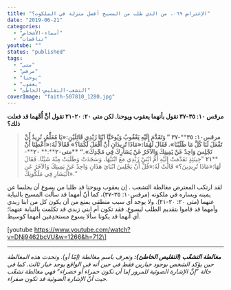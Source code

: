 ```yaml
---
title: "الإعتراض ٠٦٩، من الذي طلب من المسيح أفضل منزلة في الملكوت؟"
date: "2019-06-21"
categories: 
  - "أسماء-الأشخاص"
  - "تناقضات"
youtube: ""
status: "published"
tags: 
  - "متى"
  - "مرقس"
  - "يوحنا"
  - "يعقوب"
  - "التشعب-التقليص-الخاطئ"
coverImage: "faith-507810_1280.jpg"
---
```


**مرقس ١٠: ٣٥-٣٧ تقول بأنهما يعقوب ويوحنا. لكن متى ٢٠: ٢٠-٢١ تقول أنَّ أُمَّهما قد فعلت ذلك؟**

> **مرقس****١٠****:** **٣٥****\-****٣٧** ” وَتَقَدَّمَ إِلَيْهِ يَعْقُوبُ وَيُوحَنَّا ابْنَا زَبْدِي قَائِلَيْنِ:«يَا مُعَلِّمُ، نُرِيدُ أَنْ تَفْعَلَ لَنَا كُلَّ مَا طَلَبْنَا». فَقَالَ لَهُمَا:«مَاذَا تُرِيدَانِ أَنْ أَفْعَلَ لَكُمَا؟» فَقَالاَ لَهُ:«أَعْطِنَا أَنْ نَجْلِسَ وَاحِدٌ عَنْ يَمِينِكَ وَالآخَرُ عَنْ يَسَارِكَ فِي مَجْدِكَ».“ **متى****٢٠****:** **٢٠****\-****٢١** ”حِينَئِذٍ تَقَدَّمَتْ إِلَيْهِ أُمُّ ابْنَيْ زَبْدِي مَعَ ابْنَيْهَا، وَسَجَدَتْ وَطَلَبَتْ مِنْهُ شَيْئًا. فَقَالَ لَهَا:«مَاذَا تُرِيدِينَ؟» قَالَتْ لَهُ:«قُلْ أَنْ يَجْلِسَ ابْنَايَ هذَانِ وَاحِدٌ عَنْ يَمِينِكَ وَالآخَرُ عَنِ الْيَسَارِ فِي مَلَكُوتِكَ».“

لقد ارتكب المعترض مغالطة التشعب . إن يعقوب ويوحنا قد طلبا من يسوع أن يجلسا عن يمينه ويساره في ملكوته (مرقس١٠: ٣٥-٣٧)، كما أنّ أمهما قد سألت المسيح بالنيابة عنهما (متى ٢٠: ٢٠-٢١). ولا يوجد أي سبب منطقي يمنع من أن يكون كل من ابنا زبدي وأمهما قد قاموا بتقديم الطلب ليسوع. فقد تكون أم ابني زبدي قد تكلمت بالنيابة عنهما؛ أي أنهما قد يكونا سألا يسوع مستخدِمَين أمهما كوسيط.

\[youtube https://www.youtube.com/watch?v=DNj9462bcVU&w=1266&h=712\]

* * *

_**مغالطة التشعّب (التقليص الخاطئ):** وتعرف باسم مغالطة (إمّا أو). وتحدث هذه المغالطة حين يؤكد الشخص بوجود خيارين فقط في حين أنه في الواقع يوجد خيار ثالث. كما في حالة ”إنَّ الإشارة الضوئية للمرور إما أن تكون حمراء أو خضراء“ فهي مغالطة تشعّب حيث أنّ الإشارة الضوئية قد تكون صفراء._
